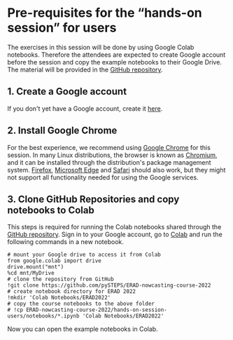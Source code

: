 # Pre-requisites for the “hands-on session” for users

The exercises in this session will be done by using Google Colab notebooks. Therefore the attendees are expected to create Google account before the session and copy the example notebooks to their Google Drive. The material will be provided in the [GitHub repository](https://github.com/pySTEPS/ERAD-nowcasting-course-2022).

## 1. Create a Google account

If you don't yet have a Google account, create it [here](https://accounts.google.com/signin/v2/identifier?flowName=GlifWebSignIn&flowEntry=ServiceLogin).

## 2. Install Google Chrome

For the best experience, we recommend using [Google Chrome](https://www.google.com/chrome) for this session. In many Linux distributions, the browser is known as [Chromium](https://www.chromium.org/Home), and it can be installed through the distribution's package management system. [Firefox](https://www.mozilla.org), [Microsoft Edge](http://www.microsoft.com/en-us/windows/microsoft-edge) and [Safari](http://www.apple.com/safari) should also work, but they might not support all functionality needed for using the Google services.

## 3. Clone GitHub Repositories and copy notebooks to Colab

This steps is required for running the Colab notebooks shared through the [GitHub repository](https://github.com/pySTEPS/ERAD-nowcasting-course-2022). Sign in to your Google account, go to [Colab](https://colab.research.google.com/?utm_source=scs-index) and run the following commands in a new notebook.

    # mount your Google drive to access it from Colab
    from google.colab import drive
    drive.mount("mnt")
    %cd mnt/MyDrive
    # clone the repository from GitHub
    !git clone https://github.com/pySTEPS/ERAD-nowcasting-course-2022
    # create notebook directory for ERAD 2022
    !mkdir 'Colab Notebooks/ERAD2022'
    # copy the course notebooks to the above folder
    # !cp ERAD-nowcasting-course-2022/hands-on-session-users/notebooks/*.ipynb 'Colab Notebooks/ERAD2022'

Now you can open the example notebooks in Colab.